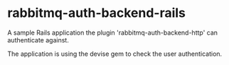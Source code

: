 rabbitmq-auth-backend-rails
===========================
A sample Rails application the plugin 'rabbitmq-auth-backend-http' can authenticate against.

The application is using the devise gem to check the user authentication.

